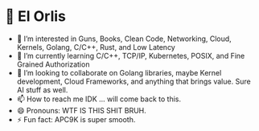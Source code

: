 # 👋 El Orlis
- 👀 I’m interested in Guns, Books, Clean Code, Networking, Cloud, Kernels, Golang, C/C++, Rust, and Low Latency 
- 🌱 I’m currently learning C/C++, TCP/IP, Kubernetes, POSIX, and Fine Grained Authorization 
- 💞️ I’m looking to collaborate on Golang libraries, maybe Kernel development, Cloud Frameworks, and anything that brings value. Sure AI stuff as well.
- 📫 How to reach me IDK ... will come back to this.
- 😄 Pronouns: WTF IS THIS SHIT BRUH. 
- ⚡ Fun fact: APC9K is super smooth. 

<!---
ElOrlis/ElOrlis is a ✨ special ✨ repository because its `README.md` (this file) appears on your GitHub profile.
You can click the Preview link to take a look at your changes.
--->
